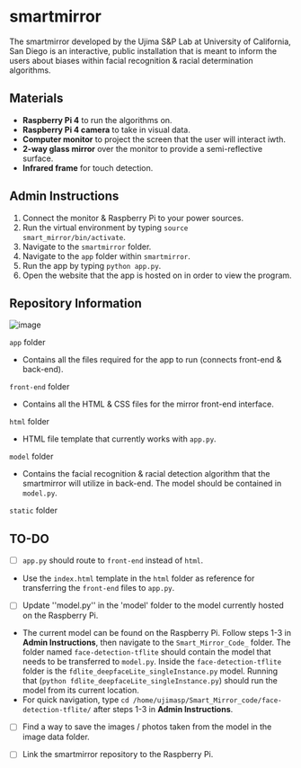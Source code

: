 # smartmirror
The smartmirror developed by the Ujima S&P Lab at University of California, San Diego is an interactive, public installation that is meant to inform the users about biases within facial recognition & racial determination algorithms. 

## Materials
* **Raspberry Pi 4** to run the algorithms on.
* **Raspberry Pi 4 camera** to take in visual data.
* **Computer monitor** to project the screen that the user will interact iwth.
* **2-way glass mirror** over the monitor to provide a semi-reflective surface.
* **Infrared frame** for touch detection.

## Admin Instructions
1. Connect the monitor & Raspberry Pi to your power sources.
2. Run the virtual environment by typing ``source smart_mirror/bin/activate``.
3. Navigate to the ``smartmirror`` folder.
4. Navigate to the ``app`` folder within ``smartmirror``.
5. Run the app by typing ``python app.py``.
6. Open the website that the app is hosted on in order to view the program.

## Repository Information
![image](https://github.com/clairemallela/smartmirror/assets/171388108/903f21ea-cfc0-466a-b456-159d3f95e774)

``app`` folder 

* Contains all the files required for the app to run (connects front-end & back-end).

``front-end`` folder

* Contains all the HTML & CSS files for the mirror front-end interface.

``html`` folder

* HTML file template that currently works with ``app.py``.

``model`` folder

* Contains the facial recognition & racial detection algorithm that the smartmirror will utilize in back-end. The model should be contained in ``model.py``. 

``static`` folder

## TO-DO
- [ ] ``app.py`` should route to ``front-end`` instead of ``html``.

* Use the ``index.html`` template in the ``html`` folder as reference for transferring the ``front-end`` files to ``app.py``. 

- [ ] Update ''model.py'' in the 'model' folder to the model currently hosted on the Raspberry Pi.

* The current model can be found on the Raspberry Pi. Follow steps 1-3 in **Admin Instructions**, then navigate to the ``Smart_Mirror_Code_`` folder. The folder named ``face-detection-tflite`` should contain the model that needs to be transferred to ``model.py``. Inside the ``face-detection-tflite`` folder is the ``fdlite_deepfaceLite_singleInstance.py`` model. Running that (``python fdlite_deepfaceLite_singleInstance.py``) should run the model from its current location.
* For quick navigation, type ``cd /home/ujimasp/Smart_Mirror_code/face-detection-tflite/`` after steps 1-3 in **Admin Instructions**.

- [ ] Find a way to save the images / photos taken from the model in the image data folder.
 
- [ ] Link the smartmirror repository to the Raspberry Pi.
